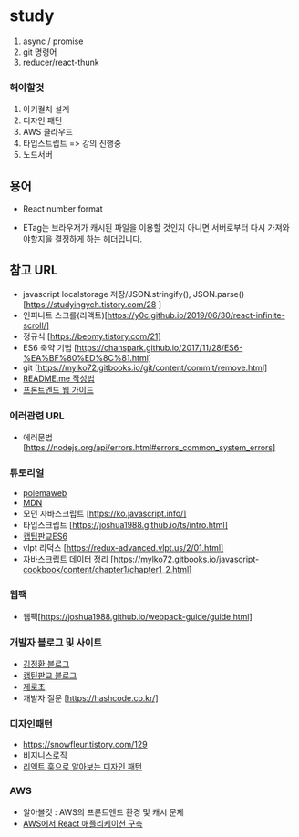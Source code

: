 # study
1. async / promise
2. git 명령어
3. reducer/react-thunk

### 해야할것
1. 아키컬처 설계
2. 디자인 패턴
3. AWS 클라우드
4. 타입스트립트 => 강의 진행중
5. 노드서버


## 용어
- 
    React number format

- ETag는 브라우저가 캐시된 파일을 이용할 것인지 아니면 서버로부터 다시 가져와야할지을 결정하게 하는 헤더입니다. 
## 참고 URL
- javascript localstorage 저장/JSON.stringify(), JSON.parse()[https://studyingych.tistory.com/28 ]
- 인피니트 스크롤(리액트)[https://y0c.github.io/2019/06/30/react-infinite-scroll/]
- 정규식 [https://beomy.tistory.com/21]
- ES6 축약 기법 [https://chanspark.github.io/2017/11/28/ES6-%EA%BF%80%ED%8C%81.html]
- git [https://mylko72.gitbooks.io/git/content/commit/remove.html]
- [README.me 작성법](https://tinydew4.gitbooks.io/gitbook/content/ko/syntax/markdown.html#headings)
- [프론트엔드 웹 가이드](https://medium.com/@mr.november11/react-%EB%B2%88%EC%97%AD-2020%EB%85%84-%EB%A6%AC%EC%95%A1%ED%8A%B8-%EA%B0%9C%EB%B0%9C%EC%9E%90-%EB%A1%9C%EB%93%9C%EB%A7%B5-%EB%AA%A8%EB%8D%98-%ED%94%84%EB%9F%B0%ED%8A%B8%EC%97%94%EB%93%9C-%EC%9B%B9-%EA%B0%9C%EB%B0%9C%EC%9E%90%EA%B0%80-%EB%90%98%EA%B8%B0-%EC%9C%84%ED%95%9C-%EA%B0%80%EC%9D%B4%EB%93%9C-bedd9a0fed2f)

### 에러관련 URL
- 에러문법 [https://nodejs.org/api/errors.html#errors_common_system_errors]

### 튜토리얼
- [poiemaweb](https://poiemaweb.com/)
- [MDN](https://developer.mozilla.org/ko/docs/Web/Tutorials)
- 모던 자바스크립트 [https://ko.javascript.info/]
- 타입스크립트 [https://joshua1988.github.io/ts/intro.html]
- [캡팁판교ES6](https://joshua1988.github.io/es6-online-book/template-literal.html#%EC%97%AC%EB%9F%AC-%EC%A4%84%EC%97%90-%EA%B1%B8%EC%B3%90-%EB%AC%B8%EC%9E%90%EC%97%B4-%EC%84%A0%EC%96%B8%ED%95%98%EA%B8%B0)
- vlpt 리덕스 [https://redux-advanced.vlpt.us/2/01.html]
- 자바스크립트 데이터 정리 [https://mylko72.gitbooks.io/javascript-cookbook/content/chapter1/chapter1_2.html]
### 웹팩
- 웹팩[https://joshua1988.github.io/webpack-guide/guide.html]

### 개발자 블로그 및 사이트
- [김정환 블로그](https://jeonghwan-kim.github.io/series/2019/12/09/frontend-dev-env-npm.html)
- [캡틴판교 블로그](https://joshua1988.github.io/)
- [제로초](https://www.zerocho.com/)
- 개발자 질문 [https://hashcode.co.kr/]

### 디자인패턴
- https://snowfleur.tistory.com/129
- [비지니스로직](https://mommoo.tistory.com/67)
- [리액트 훅으로 알아보는 디자인 패턴](https://delivan.dev/react/programming-patterns-with-react-hooks-kr/)

### AWS
- 알아볼것 :  AWS의 프론트엔드 환경 및 캐시 문제
- [AWS에서 React 애플리케이션 구축](https://aws.amazon.com/ko/getting-started/hands-on/build-react-app-amplify-graphql/?e=gs2020&p=frontend)
